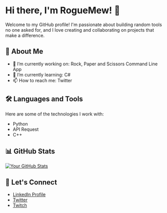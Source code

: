# Hi there, I'm RogueMew! 👋

Welcome to my GitHub profile! I'm passionate about building random tools no one asked for, and I love creating and collaborating on projects that make a difference.

## 🚀 About Me

- 🔭 I’m currently working on: Rock, Paper and Scissors Command Line App
- 🌱 I’m currently learning: C#
- 📫 How to reach me: Twitter

## 🛠️ Languages and Tools

Here are some of the technologies I work with:

- Python
- API Request
- C++

## 📊 GitHub Stats

[![Your GitHub Stats](https://github-readme-stats.vercel.app/api?username=RogueMew&show_icons=true&theme=radical)](https://github.com/anuraghazra/github-readme-stats)

## 🔗 Let's Connect

- [LinkedIn Profile](https://linkedin.com/in/eli-kluckhohn-191794257)
- [Twitter](https://twitter.com/RogueMew)
- [Twitch](https://twitch.tv/RogueMew)
